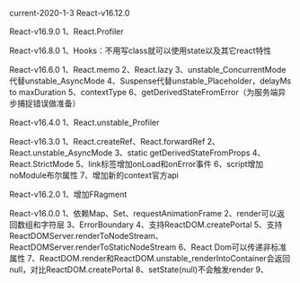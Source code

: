 current-2020-1-3
React-v16.12.0

React-v16.9.0
1、React.Profiler

React-v16.8.0
1、Hooks：不用写class就可以使用state以及其它react特性

React-v16.6.0
1、React.memo
2、React.lazy
3、unstable_ConcurrentMode代替unstable_AsyncMode
4、Suspense代替unstable_Placeholder，delayMs to maxDuration
5、contextType
6、getDerivedStateFromError（为服务端异步捕捉错误做准备）

React-v16.4.0
1、React.unstable_Profiler

React-v16.3.0
1、React.createRef、React.forwardRef
2、React.unstable_AsyncMode
3、static getDerivedStateFromProps
4、React.StrictMode
5、link标签增加onLoad和onError事件
6、script增加noModule布尔属性
7、增加新的context官方api

React-v16.2.0
1、增加FRagment

React-v16.0.0
1、依赖Map、Set、requestAnimationFrame
2、render可以返回数组和字符层
3、ErrorBoundary
4、支持ReactDOM.createPortal
5、支持ReactDOMServer.renderToNodeStream、ReactDOMServer.renderToStaticNodeStream
6、React Dom可以传递非标准属性
7、ReactDOM.render和ReactDOM.unstable_renderIntoContainer会返回null，对比ReactDOM.createPortal
8、setState(null)不会触发render
9、